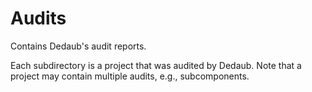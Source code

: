 # Audits
Contains Dedaub's audit reports. 

Each subdirectory is a project that was audited by Dedaub. Note that a project may contain multiple audits, e.g., subcomponents.
